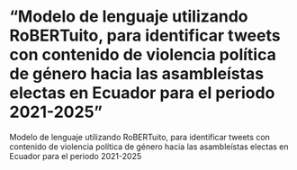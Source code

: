 # “Modelo de lenguaje utilizando RoBERTuito, para identificar tweets con contenido de violencia política de género hacia las asambleístas electas en Ecuador para el periodo 2021-2025”
Modelo de lenguaje utilizando RoBERTuito, para identificar tweets con contenido de violencia política de género hacia las asambleístas electas en Ecuador para el periodo 2021-2025

